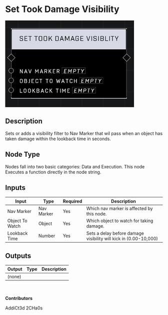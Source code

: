 # Set Took Damage Visibility
![](../../../.gitbook/assets/set-took-damage-visibility.JPG)
## Description
Sets or adds a visibility filter to Nav Marker that wil pass when an object has taken damage within the lookback time in seconds.

## Node Type
Nodes fall into two basic categories: Data and Execution. This node Executes a function directly in the node string.

## Inputs
| Input | Type | Required | Description |
|------------------|------------------|----------|--------------------------------------------------------------|
| Nav Marker | Nav Marker | Yes | Which nav marker is affected by this node. |
| Object To Watch | Object | Yes | Which object to watch for taking damage. |
| Lookback Time | Number | Yes | Sets a delay before damage visibility will kick in (0.00-10,000) |

## Outputs
| Output | Type | Description |
|------------------|------------------|--------------------------------------------------------------|
| (none) | | |

\
\
**Contributors**

AddiCt3d 2CHa0s